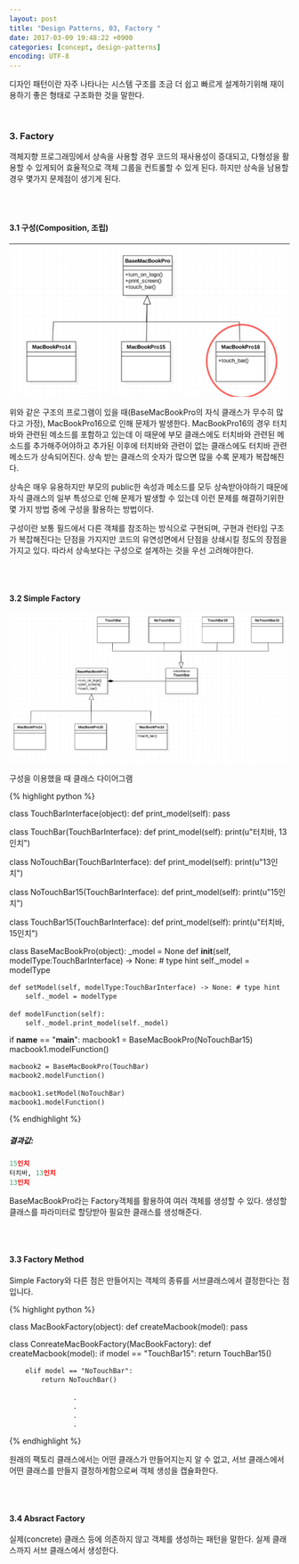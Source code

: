 ```yaml
---
layout: post
title: "Design Patterns, 03, Factory "
date: 2017-03-09 19:48:22 +0900
categories: [concept, design-patterns]
encoding: UTF-8
---
```


디자인 패턴이란 자주 나타나는 시스템 구조를 조금 더 쉽고 빠르게 설계하기위해 재이용하기 좋은 형태로 
구조화한 것을 말한다.  

<br/>


### 3. Factory

객체지향 프로그래밍에서 상속을 사용할 경우 코드의 재사용성이 증대되고, 다형성을 활용할 수 있게되어 효율적으로 
객체 그룹을 컨트롤할 수 있게 된다. 하지만 상속을 남용할 경우 몇가지 문제점이 생기게 된다. 

<br/>
<br/>

#### 3.1 구성(Composition, 조립)

![branch Image](https://raw.githubusercontent.com/lee-seul/lee-seul.github.com/master/static/img/_posts/Factory_01.png)

위와 같은 구조의 프로그램이 있을 때(BaseMacBookPro의 자식 클래스가 무수히 많다고 가정), MacBookPro16으로 인해 문제가 발생한다. MacBookPro16의 경우 터치바와 관련된 메소드를 포함하고 있는데 이 때문에 부모 클래스에도 터치바와 관련된 메소드를 추가해주어야하고 추가된 이후에 터치바와 관련이 없는 클래스에도 터치바 관련 메소드가 상속되어진다. 상속 받는 클래스의 숫자가 많으면 많을 수록 문제가 복잡해진다.

상속은 매우 유용하지만 부모의 public한 속성과 메소드를 모두 상속받아야하기 때문에 자식 클래스의 일부 특성으로 인해 문제가 발생할 수 있는데 이런 문제를 해결하기위한 몇 가지 방법 중에 구성을 활용하는 방법이다.


구성이란 보통 필드에서 다른 객체를 참조하는 방식으로 구현되며, 구현과 런타임 구조가 복잡해진다는 단점을 가지지만 코드의 유연성면에서 단점을 상쇄시킬 정도의 장점을 가지고 있다. 
따라서 상속보다는 구성으로 설계하는 것을 우선 고려해야한다.

<br/>
<br/>

#### 3.2 Simple Factory


![branch Image](https://raw.githubusercontent.com/lee-seul/lee-seul.github.com/master/static/img/_posts/Factory_02.png)

구성을 이용했을 때 클래스 다이어그램

{% highlight python %}

class TouchBarInterface(object):
    def print_model(self):
        pass


class TouchBar(TouchBarInterface):
    def print_model(self):
        print(u"터치바, 13인치")


class NoTouchBar(TouchBarInterface):
    def print_model(self):
        print(u"13인치")


class NoTouchBar15(TouchBarInterface):
    def print_model(self):
        print(u"15인치")
    

class TouchBar15(TouchBarInterface):
    def print_model(self):
        print(u"터치바, 15인치")


class BaseMacBookPro(object):
    _model = None
    def __init__(self, modelType:TouchBarInterface) -> None: # type hint
        self._model = modelType

    def setModel(self, modelType:TouchBarInterface) -> None: # type hint
        self._model = modelType

    def modelFunction(self):
        self._model.print_model(self._model)

if __name__ == "__main__":
    macbook1 = BaseMacBookPro(NoTouchBar15)
    macbook1.modelFunction()

    macbook2 = BaseMacBookPro(TouchBar)
    macbook2.modelFunction()

    macbook1.setModel(NoTouchBar)
    macbook1.modelFunction()



{% endhighlight %}

##### **결과값**:
```python
15인치
터치바, 13인치
13인치
```

BaseMacBookPro라는 Factory객체를 활용하여 여러 객체를 생성할 수 있다. 생성할 클래스를 파라미터로
할당받아 필요한 클래스를 생성해준다. 

<br/>
<br/>

#### 3.3 Factory Method
Simple Factory와 다른 점은 만들어지는 객체의 종류를 서브클래스에서 결정한다는 점입니다. 

{% highlight python %}

class MacBookFactory(object):
    def createMacbook(model):
        pass

class ConreateMacBookFactory(MacBookFactory):
    def createMacbook(model):
        if model == "TouchBar15":
            return TouchBar15()

        elif model == "NoTouchBar":
            return NoTouchBar()

                    .
                    .
                    .
                    .


{% endhighlight %}

원래의 팩토리 클래스에서는 어떤 클래스가 만들어지는지 알 수 없고, 서브 클래스에서 어떤 클래스를 만들지
결정하게함으로써 객체 생성을 캡슐화한다. 


<br/>
<br/>

#### 3.4 Absract Factory
실제(concrete) 클래스 등에 의존하지 않고 객체를 생성하는 패턴을 말한다. 실제 클래스까지 서브 클래스에서 생성한다. 

